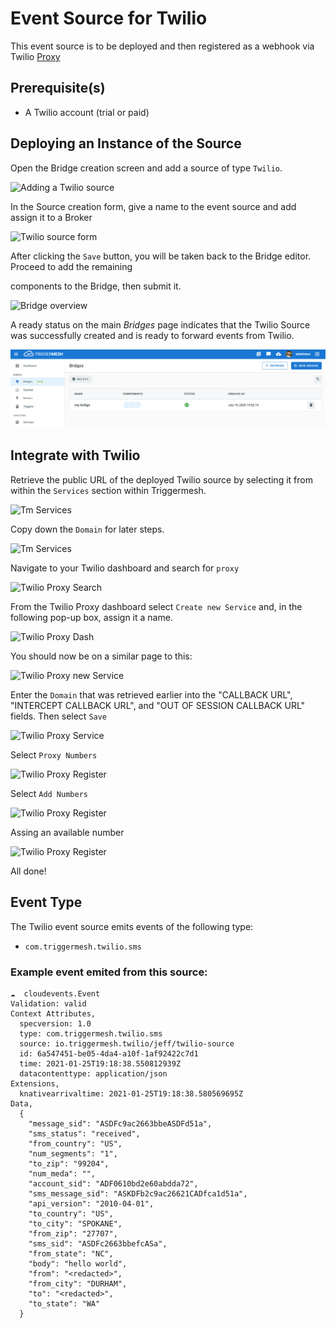 # Event Source for Twilio
This event source is to be deployed and then registered as a webhook via Twilio [Proxy][proxy]

## Prerequisite(s)

- A Twilio account (trial or paid)

## Deploying an Instance of the Source

Open the Bridge creation screen and add a source of type `Twilio`.

![Adding a Twilio source](https://github.com/triggermesh/docs/blob/twiliosource/docs/../assets/images/twilio-source/create-bridge-1.png)

In the Source creation form, give a name to the event source and add assign it to a Broker

![Twilio source form](https://github.com/triggermesh/docs/blob/twiliosource/docs/../assets/images/twilio-source/create-bridge-2.png)

After clicking the `Save` button, you will be taken back to the Bridge editor. Proceed to add the remaining

components to the Bridge, then submit it.

![Bridge overview](https://github.com/triggermesh/docs/blob/twiliosource/docs/../assets/images/twilio-source/create-bridge-3.png)

A ready status on the main _Bridges_ page indicates that the Twilio Source was successfully created and is ready to forward events from Twilio.

![Bridge status](../../assets/images/bridge-status-green.png)

## Integrate with Twilio

Retrieve the public URL of the deployed Twilio source by selecting it from within the `Services` section within Triggermesh.

![Tm Services](https://github.com/triggermesh/docs/blob/twiliosource/docs/../assets/images/twilio-source/integrate-4.png)

Copy down the `Domain` for later steps.

![Tm Services](https://github.com/triggermesh/docs/blob/twiliosource/docs/../assets/images/twilio-source/integrate-5.png)

Navigate to your Twilio dashboard and search for `proxy`

![Twilio Proxy Search](https://github.com/triggermesh/docs/blob/twiliosource/docs/../assets/images/twilio-source/integrate-1.png)

From the Twilio Proxy dashboard select `Create new Service` and, in the following pop-up box, assign it a name.

![Twilio Proxy Dash](https://github.com/triggermesh/docs/blob/twiliosource/docs/../assets/images/twilio-source/integrate-2.png)

You should now be on a similar page to this:

![Twilio Proxy new Service](https://github.com/triggermesh/docs/blob/twiliosource/docs/../assets/images/twilio-source/integrate-3.png)

Enter the `Domain` that was retrieved earlier into the  "CALLBACK URL", "INTERCEPT CALLBACK URL", and "OUT OF SESSION CALLBACK URL" fields. Then
select `Save`

![Twilio Proxy Service](https://github.com/triggermesh/docs/blob/twiliosource/docs/../assets/images/twilio-source/integrate-6.png)

Select `Proxy Numbers`

![Twilio Proxy Register](https://github.com/triggermesh/docs/blob/twiliosource/docs/../assets/images/twilio-source/integrate-7.png)

Select `Add Numbers`

![Twilio Proxy Register](https://github.com/triggermesh/docs/blob/twiliosource/docs/../assets/images/twilio-source/integrate-8.png)

Assing an available number

![Twilio Proxy Register](https://github.com/triggermesh/docs/blob/twiliosource/docs/../assets/images/twilio-source/integrate-9.png)

All done!

## Event Type

The Twilio event source emits events of the following type:

- `com.triggermesh.twilio.sms`

### Example event emited from this source:

```
☁️  cloudevents.Event
Validation: valid
Context Attributes,
  specversion: 1.0
  type: com.triggermesh.twilio.sms
  source: io.triggermesh.twilio/jeff/twilio-source
  id: 6a547451-be05-4da4-a10f-1af92422c7d1
  time: 2021-01-25T19:18:38.550812939Z
  datacontenttype: application/json
Extensions,
  knativearrivaltime: 2021-01-25T19:18:38.580569695Z
Data,
  {
    "message_sid": "ASDFc9ac2663bbeASDFd51a",
    "sms_status": "received",
    "from_country": "US",
    "num_segments": "1",
    "to_zip": "99204",
    "num_meda": "",
    "account_sid": "ADF0610bd2e60abdda72",
    "sms_message_sid": "ASKDFb2c9ac26621CADfca1d51a",
    "api_version": "2010-04-01",
    "to_country": "US",
    "to_city": "SPOKANE",
    "from_zip": "27707",
    "sms_sid": "ASDFc2663bbefcASa",
    "from_state": "NC",
    "body": "hello world",
    "from": "<redacted>",
    "from_city": "DURHAM",
    "to": "<redacted>",
    "to_state": "WA"
  }
```


[tm-secret]: ../guides/secrets.md

[proxy]: https://www.twilio.com/docs/proxy
